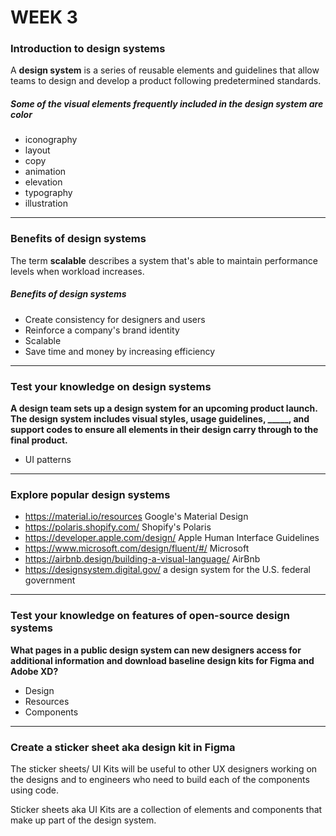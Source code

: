 # WEEK 3

### Introduction to design systems

A **design system** is a series of reusable elements and guidelines that allow teams to design and develop a product following predetermined standards.

##### Some of the visual elements frequently included in the design system are color 
- iconography 
- layout
- copy 
- animation
- elevation 
- typography
- illustration

---

### Benefits of design systems

The term **scalable** describes a system that's able to maintain performance levels when workload increases.

##### Benefits of design systems 
- Create consistency for designers and users 
- Reinforce a company's brand identity 
- Scalable 
- Save time and money by increasing efficiency 

---

### Test your knowledge on design systems

**A design team sets up a design system for an upcoming product launch. The design system includes visual styles, usage guidelines, _____, and support codes to ensure all elements in their design carry through to the final product.**

- UI patterns

---
### Explore popular design systems

- https://material.io/resources Google's Material Design
- https://polaris.shopify.com/ Shopify's Polaris
- https://developer.apple.com/design/ Apple Human Interface Guidelines
- https://www.microsoft.com/design/fluent/#/ Microsoft 
- https://airbnb.design/building-a-visual-language/ AirBnb
- https://designsystem.digital.gov/ a design system for the U.S. federal government

---

### Test your knowledge on features of open-source design systems

**What pages in a public design system can new designers access for additional information and download baseline design kits for Figma and Adobe XD?**

- Design 
- Resources 
- Components 

---
### Create a sticker sheet aka design kit in Figma

The sticker sheets/ UI Kits will be useful to other UX designers working on the designs and to engineers who need to build each of the components using code.

Sticker sheets aka UI Kits are a collection of elements and components that make up part of the design system.



